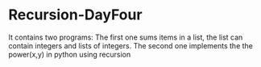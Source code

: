 # Recursion-DayFour
It contains two programs:
The first one sums items in a list, the list can contain integers and lists of integers.
The second one implements the the power(x,y) in python using recursion
